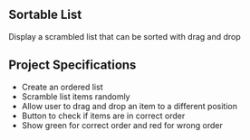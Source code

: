 ## Sortable List

Display a scrambled list that can be sorted with drag and drop

## Project Specifications

- Create an ordered list
- Scramble list items randomly
- Allow user to drag and drop an item to a different position
- Button to check if items are in correct order
- Show green for correct order and red for wrong order
